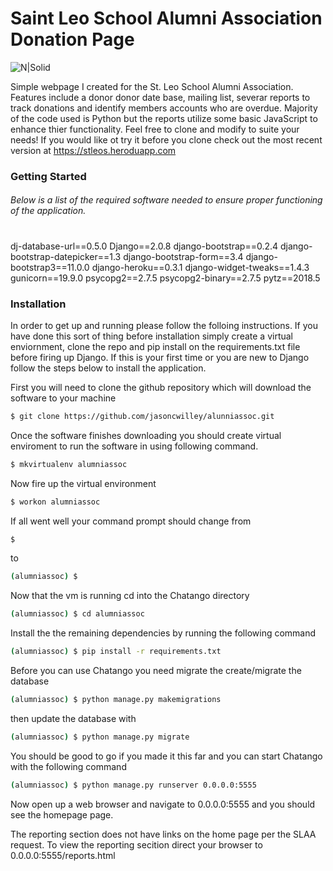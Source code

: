 # Saint Leo School Alumni Association Donation Page

![N|Solid](http://oi66.tinypic.com/b7m246.jpg) 


Simple webpage I created for the St. Leo School Alumni Association.  Features include a donor donor date base, mailing list, severar reports to track donations and identify members accounts who are overdue.  Majority of the code used is Python but the reports utilize some basic JavaScript to enhance thier functionality.  Feel free to clone and modify to suite your needs!  If you would like ot try it before you clone check out the most recent version at https://stleos.heroduapp.com

### Getting Started
###### Below is a list of the required software needed to ensure proper functioning of the application.
# 
dj-database-url==0.5.0
Django==2.0.8
django-bootstrap==0.2.4
django-bootstrap-datepicker==1.3
django-bootstrap-form==3.4
django-bootstrap3==11.0.0
django-heroku==0.3.1
django-widget-tweaks==1.4.3
gunicorn==19.9.0
psycopg2==2.7.5
psycopg2-binary==2.7.5
pytz==2018.5


### Installation
In order to get up and running please follow the folloing instructions.  If you have done this sort of thing before installation simply create a virtual enviornment, clone the repo and pip install on the requirements.txt file before firing up Django.  If this is your first time or you are new to Django follow the steps below to install the application.   

First you will need to clone the github repository which will download the software to your machine
```sh
$ git clone https://github.com/jasoncwilley/alunniassoc.git
```
Once the software finishes downloading you should create virtual enviroment to run the software in using following command.  
```sh
$ mkvirtualenv alumniassoc
```

Now fire up the virtual environment
```sh
$ workon alumniassoc
```
If all went well your command prompt should change from
```sh
$ 
```
to 
```sh
(alumniassoc) $
```
Now that the vm is running cd into the Chatango directory
```sh
(alumniassoc) $ cd alumniassoc
```
Install the the remaining dependencies by running the following command 
```sh
(alumniassoc) $ pip install -r requirements.txt
```
Before you can use Chatango you need migrate the create/migrate the database
```sh
(alumniassoc) $ python manage.py makemigrations
```
then update the database with 
```sh
(alumniassoc) $ python manage.py migrate
```
You should be good to go if you made it this far and you can start Chatango with the following command
```sh
(alumniassoc) $ python manage.py runserver 0.0.0.0:5555
```
Now open up a web browser and navigate to 0.0.0.0:5555 and you should see the homepage page.  

The reporting section does not have links on the home page per the SLAA request.  To view the reporting secition direct your browser to 0.0.0.0:5555/reports.html

